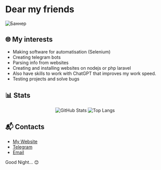 # Dear my friends

![Баннер](https://i.ibb.co/3SY3twN/banner.jpg)

## 🌐 My interests
- Making software for automatisation (Selenium)
- Creating telegram bots
- Parsing info from websites
- Creating and installing websites on nodejs or php laravel
- Also have skills to work with ChatGPT that improves my work speed.
- Testing projects and solve bugs

## 📊 Stats

<p align="center">
  <img src="https://github-readme-stats.vercel.app/api?username=mercury-devel&show_icons=true&theme=default" alt="GitHub Stats" />
  <img src="https://github-readme-stats.vercel.app/api/top-langs/?username=mercury-devel&layout=compact&theme=default" alt="Top Langs" />
</p>

## 📬 Contacts

- [My Website](https://nocrynomercy.ru)
- [Telegram](https://t.me/mercury_devel)
- [Email](mailto:angel@nocrynomercy.ru)

Good Night... 😊

